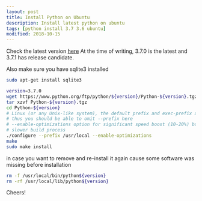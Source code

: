 ```yaml
---
layout: post
title: Install Python on Ubuntu
description: Install latest python on ubuntu
tags: [python install 3.7 3.6 ubuntu]
modified: 2018-10-15
---
```


Check the latest version [here](https://www.python.org/)
At the time of writing, 3.7.0 is the latest and 3.7.1 has release candidate.

Also make sure you have sqlite3 installed
```bash
sudo apt-get install sqlite3
```

```bash
version=3.7.0
wget https://www.python.org/ftp/python/${version}/Python-${version}.tgz
tar xzvf Python-${version}.tgz
cd Python-${version}
# Linux (or any Unix-like system), the default prefix and exec-prefix are /usr/local.
# thus you should be able to omit --prefix here
# --enable-optimizations option for significant speed boost (10-20%) but much
# slower build process
./configure --prefix /usr/local --enable-optimizations
make
sudo make install
```

in case you want to remove and re-install it again cause some software
was missing before installation
```bash
rm -f /usr/local/bin/python${version}
rm -rf /usr/local/lib/python${version}
```

Cheers!
